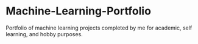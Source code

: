 # Machine-Learning-Portfolio
Portfolio of machine learning projects completed by me for academic, self learning, and hobby purposes.
